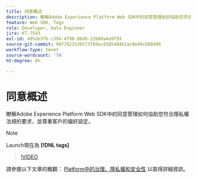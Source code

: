 ```yaml
---
title: 同意概述
description: 瞭解Adobe Experience Platform Web SDK中的同意管理如何協助您符合隱私權法規的要求，並尊重客戶的偏好設定。
feature: Web SDK, Tags
role: Developer, Data Engineer
jira: KT-7543
exl-id: 485de3fb-c394-4f98-8bd8-22b88a4a9f93
source-git-commit: 90f7621536573f60ac6585404b1ac0e49cb08496
workflow-type: tm+mt
source-wordcount: '74'
ht-degree: 0%

---
```


# 同意概述

瞭解Adobe Experience Platform Web SDK中的同意管理如何協助您符合隱私權法規的要求，並尊重客戶的偏好設定。

>[!NOTE]
>
> Launch現在為 **[!DNL tags]**

>[!VIDEO](https://video.tv.adobe.com/v/332693/?quality=12&learn=on)

請參閱以下文章的概觀： [Platform中的治理、隱私權和安全性](https://experienceleague.adobe.com/docs/experience-platform/landing/governance-privacy-security/overview.html?lang=en#consent) 以取得詳細資訊。
